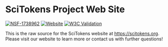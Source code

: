 # SciTokens Project Web Site

[![NSF-1738962](https://img.shields.io/badge/NSF-1738962-blue.svg)](https://nsf.gov/awardsearch/showAward?AWD_ID=1738962)
[![Website](https://img.shields.io/website?url=https%3A%2F%2Fscitokens.org%2F)](https://scitokens.org/)
[![W3C Validation](https://img.shields.io/w3c-validation/html?targetUrl=https%3A%2F%2Fscitokens.org%2F)](https://validator.w3.org/nu/?doc=https%3A%2F%2Fscitokens.org%2F)

This is the raw source for the SciTokens website at https://scitokens.org.
Please visit our website to learn more or contact us with further questions!
